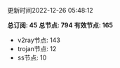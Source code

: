 更新时间2022-12-26 05:48:12

**总订阅: 45**
**总节点: 794**
**有效节点: 165**
- v2ray节点: 143
- trojan节点: 12
- ss节点: 10
